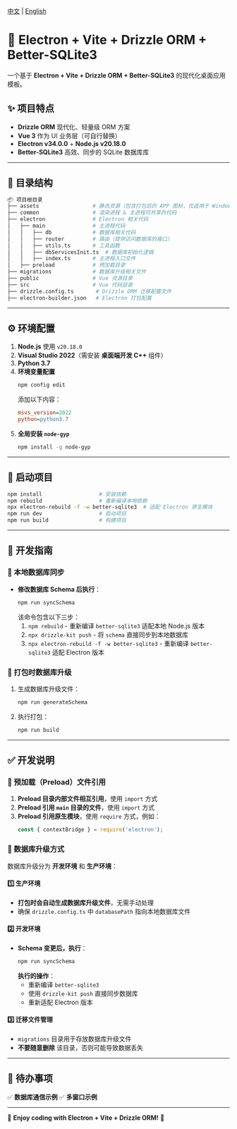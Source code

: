 [ 中文](README.zh.md) | [ English](README.md)
# 🚀 Electron + Vite + Drizzle ORM + Better-SQLite3

一个基于 **Electron + Vite + Drizzle ORM + Better-SQLite3** 的现代化桌面应用模板。

## ✨ 项目特点
- **Drizzle ORM** 现代化、轻量级 ORM 方案
- **Vue 3** 作为 UI 业务层（可自行替换）
- **Electron v34.0.0** + **Node.js v20.18.0**
- **Better-SQLite3** 高效、同步的 SQLite 数据库库

---

## 📂 目录结构

```bash
📦 项目根目录
├── assets                 # 静态资源（包含打包后的 APP 图标，仅适用于 Windows）
├── common                 # 渲染进程 & 主进程可共享的代码
├── electron               # Electron 相关代码
│   ├── main               # 主进程代码
│   │   ├── db             # 数据库相关代码
│   │   ├── router         # 路由（提供访问数据库的接口）
│   │   ├── utils.ts       # 工具函数
│   │   ├── dbServicesInit.ts  # 数据库初始化逻辑
│   │   ├── index.ts       # 主进程入口文件
│   ├── preload            # 预加载目录
├── migrations             # 数据库升级相关文件
├── public                 # Vue 资源目录
├── src                    # Vue 代码目录
├── drizzle.config.ts       # Drizzle ORM 迁移配置文件
├── electron-builder.json   # Electron 打包配置
```

---

## ⚙️ 环境配置

1. **Node.js** 使用 `v20.18.0`
2. **Visual Studio 2022**（需安装 **桌面端开发 C++** 组件）
3. **Python 3.7**
4. **环境变量配置**
   ```sh
   npm config edit
   ```
   添加以下内容：
   ```ini
   msvs_version=2022
   python=python3.7
   ```
5. **全局安装 `node-gyp`**
   ```sh
   npm install -g node-gyp
   ```

---

## 🚀 启动项目

```sh
npm install                  # 安装依赖
npm rebuild                  # 重新编译本地依赖
npx electron-rebuild -f -w better-sqlite3  # 适配 Electron 原生模块
npm run dev                  # 启动项目
npm run build                # 构建项目
```

---

## 🔨 开发指南

### **📌 本地数据库同步**
- **修改数据库 Schema 后执行**：
  ```sh
  npm run syncSchema
  ```
  该命令包含以下三步：
  1. `npm rebuild` - 重新编译 `better-sqlite3` 适配本地 Node.js 版本
  2. `npx drizzle-kit push` - 将 `schema` 直接同步到本地数据库
  3. `npx electron-rebuild -f -w better-sqlite3` - 重新编译 `better-sqlite3` 适配 Electron 版本

### **📌 打包时数据库升级**
1. 生成数据库升级文件：
   ```sh
   npm run generateSchema
   ```
2. 执行打包：
   ```sh
   npm run build
   ```

---

## ✅ 开发说明

### **📌 预加载（Preload）文件引用**
1. **Preload 目录内部文件相互引用**，使用 `import` 方式
2. **Preload 引用 `main` 目录的文件**，使用 `import` 方式
3. **Preload 引用原生模块**，使用 `require` 方式，例如：
   ```js
   const { contextBridge } = require('electron');
   ```

### **📌 数据库升级方式**
数据库升级分为 **开发环境** 和 **生产环境**：

#### **1️⃣ 生产环境**
- **打包时会自动生成数据库升级文件**，无需手动处理
- 确保 `drizzle.config.ts` 中 `databasePath` 指向本地数据库文件

#### **2️⃣ 开发环境**
- **Schema 变更后，执行**：
  ```sh
  npm run syncSchema
  ```
  **执行的操作**：
  - 重新编译 `better-sqlite3`
  - 使用 `drizzle-kit push` 直接同步数据库
  - 重新适配 Electron 版本

#### **3️⃣ 迁移文件管理**
- `migrations` 目录用于存放数据库升级文件
- **不要随意删除** 该目录，否则可能导致数据丢失

---

## 📌 待办事项
✅ **数据库通信示例**
✅ **多窗口示例**

---

🎉 **Enjoy coding with Electron + Vite + Drizzle ORM!** 🚀

